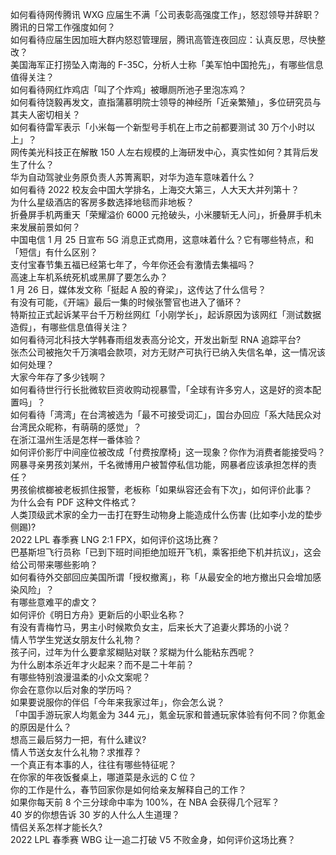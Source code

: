如何看待网传腾讯 WXG 应届生不满「公司表彰高强度工作」，怒怼领导并辞职？腾讯的日常工作强度如何？  
如何看待应届生因加班大群内怒怼管理层，腾讯高管连夜回应：认真反思，尽快整改？  
美国海军正打捞坠入南海的 F-35C，分析人士称「美军怕中国抢先」，有哪些信息值得关注？  
如何看待网红炸鸡店「叫了个炸鸡」被曝厕所池子里泡冻鸡？  
如何看待饶毅再发文，直指蒲慕明院士领导的神经所「近亲繁殖」，多位研究员与其夫人密切相关？  
如何看待雷军表示「小米每一个新型号手机在上市之前都要测试 30 万个小时以上」？  
网传美光科技正在解散 150 人左右规模的上海研发中心，真实性如何？其背后发生了什么？  
华为自动驾驶业务原负责人苏箐离职，对华为造车意味着什么？  
如何看待 2022 校友会中国大学排名，上海交大第三，人大天大并列第十？  
为什么星级酒店的客房多数选择地毯而非地板？  
折叠屏手机两重天「荣耀溢价 6000 元抢破头，小米腰斩无人问」，折叠屏手机未来发展前景如何？  
中国电信 1 月 25 日宣布 5G 消息正式商用，这意味着什么？它有哪些特点，和「短信」有什么区别？  
支付宝春节集五福已经第七年了，今年你还会有激情去集福吗？  
高速上车机系统死机或黑屏了要怎么办？  
1 月 26 日，媒体发文称「挺起 A 股的脊梁」，这传达了什么信号？  
有没有可能，《开端》最后一集的时候张警官也进入了循环？  
特斯拉正式起诉某平台千万粉丝网红「小刚学长」，起诉原因为该网红「测试数据造假」，有哪些信息值得关注？  
如何看待河北科技大学韩春雨组发表高分论文，开发出新型 RNA 追踪平台?  
张杰公司被拖欠千万演唱会款项，对方无财产可执行已纳入失信名单，这一情况该如何处理？  
大家今年存了多少钱啊？  
如何看待世行行长批微软巨资收购动视暴雪，「全球有许多穷人，这是好的资本配置吗」？  
如何看待「湾湾」在台湾被选为「最不可接受词汇」，国台办回应「系大陆民众对台湾民众昵称，有萌萌的感觉」？  
在浙江温州生活是怎样一番体验？  
如何评价影厅中间座位被改成「付费按摩椅」这一现象？你作为消费者能接受吗？  
网暴寻亲男孩刘某州，千名微博用户被暂停私信功能，网暴者应该承担怎样的责任？  
男孩偷槟榔被老板抓住报警，老板称「如果纵容还会有下次」，如何评价此事？  
为什么会有 PDF 这种文件格式？  
人类顶级武术家的全力一击打在野生动物身上能造成什么伤害 (比如李小龙的垫步侧踢)?  
2022 LPL 春季赛 LNG 2:1 FPX，如何评价这场比赛？  
巴基斯坦飞行员称「已到下班时间拒绝加班开飞机，乘客拒绝下机并抗议」，这会给公司带来哪些影响？  
如何看待外交部回应美国所谓「授权撤离」，称「从最安全的地方撤出只会增加感染风险」？  
有哪些意难平的虐文？  
如何评价《明日方舟》更新后的小职业名称？  
有没有青梅竹马，男主小时候欺负女主，后来长大了追妻火葬场的小说？  
情人节学生党送女朋友什么礼物？  
孩子问，过年为什么要拿浆糊贴对联？浆糊为什么能粘东西呢？  
为什么剧本杀近年才火起来？而不是二十年前？  
有哪些特别浪漫温柔的小众文案呢？  
你会在意你以后对象的学历吗？  
如果要说服你的伴侣「今年来我家过年」，你会怎么说？  
「中国手游玩家人均氪金为 344 元」，氪金玩家和普通玩家体验有何不同？你氪金的原因是什么？  
想高三最后努力一把，有什么建议?  
情人节送女友什么礼物？求推荐？  
一个真正有本事的人，往往有哪些特征呢？  
在你家的年夜饭餐桌上，哪道菜是永远的 C 位？  
你的工作是什么，春节回家你是如何给亲友解释自己的工作？  
如果你每天前 8 个三分球命中率为 100%，在 NBA 会获得几个冠军？  
40 岁的你想告诉 30 岁的人什么人生道理？  
情侣关系怎样才能长久?  
2022 LPL 春季赛 WBG 让一追二打破 V5 不败金身，如何评价这场比赛？  
